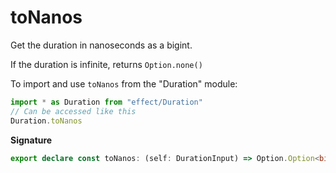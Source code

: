 # toNanos

Get the duration in nanoseconds as a bigint.

If the duration is infinite, returns `Option.none()`

To import and use `toNanos` from the "Duration" module:

```ts
import * as Duration from "effect/Duration"
// Can be accessed like this
Duration.toNanos
```

**Signature**

```ts
export declare const toNanos: (self: DurationInput) => Option.Option<bigint>
```
